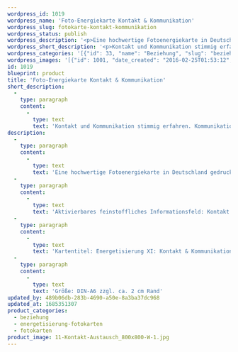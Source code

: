 ```yaml
---
wordpress_id: 1019
wordpress_name: 'Foto-Energiekarte Kontakt & Kommunikation'
wordpress_slug: fotokarte-kontakt-kommunikation
wordpress_status: publish
wordpress_description: '<p>Eine hochwertige Fotoenergiekarte in Deutschland gedruckt und in Handarbeit laminiert. Sie ist in Postkartengröße (DIN-A6) oder kleiner gut zu transportieren und kann auch auf den Körper aufgelegt werden.</p><p>Aktivierbares feinstoffliches Informationsfeld: Kontakt und Kommunikation sowie dem energetischen Zugang zu den dazugehörigen universellen Wissenspools.</p><p>Kartentitel: Energetisierung XI: Kontakt &amp; Kommunikation. Reihe: Energetisierung</p><p>Größe: DIN-A6 zzgl. ca. 2 cm Rand</p><p>Andere Formate sind individuell für Sie innerhalb weniger Tage herstellbar. Bitte kontaktieren Sie uns hierfür unter <a href="mailto:info@elvedenverlag.de">info@elvedenverlag.de</a>.</p><p><a href="https://my.feenbaum.de/anwendung-energiebilder-foto-laminiert/">Anwendungshinweise      </a><a href="https://my.feenbaum.de/produktinformationen-fotokarten/">Produktinformationen</a></p>'
wordpress_short_description: '<p>Kontakt und Kommunikation stimmig erfahren. Kommunikationsfähigkeit stärken<br /><em>Hinweis: Das Wasserzeichen „Elveden Verlag Energiebild“ wird nicht mit gedruckt</em></p>'
wordpress_categories: '[{"id": 33, "name": "Beziehung", "slug": "beziehung"}, {"id": 26, "name": "Energetisierung", "slug": "energetisierung-fotokarten"}, {"id": 23, "name": "Fotokarten", "slug": "fotokarten"}]'
wordpress_images: '[{"id": 1001, "date_created": "2016-02-25T01:53:12", "date_created_gmt": "2016-02-24T23:53:12", "date_modified": "2016-02-25T01:53:12", "date_modified_gmt": "2016-02-24T23:53:12", "src": "https://my.feenbaum.de/wp-content/uploads/2016/02/11-Kontakt-Austausch_800x800-W-1.jpg", "name": "11-Kontakt-Austausch_800x800-W", "alt": ""}]'
id: 1019
blueprint: product
title: 'Foto-Energiekarte Kontakt & Kommunikation'
short_description:
  -
    type: paragraph
    content:
      -
        type: text
        text: 'Kontakt und Kommunikation stimmig erfahren. Kommunikationsfähigkeit stärken'
description:
  -
    type: paragraph
    content:
      -
        type: text
        text: 'Eine hochwertige Fotoenergiekarte in Deutschland gedruckt und in Handarbeit laminiert. Sie ist in Postkartengröße (DIN-A6) oder kleiner gut zu transportieren und kann auch auf den Körper aufgelegt werden.'
  -
    type: paragraph
    content:
      -
        type: text
        text: 'Aktivierbares feinstoffliches Informationsfeld: Kontakt und Kommunikation sowie dem energetischen Zugang zu den dazugehörigen universellen Wissenspools.'
  -
    type: paragraph
    content:
      -
        type: text
        text: 'Kartentitel: Energetisierung XI: Kontakt & Kommunikation. Reihe: Energetisierung'
  -
    type: paragraph
    content:
      -
        type: text
        text: 'Größe: DIN-A6 zzgl. ca. 2 cm Rand'
updated_by: 489b06db-283b-4690-a50e-8a3ba37dc968
updated_at: 1685351307
product_categories:
  - beziehung
  - energetisierung-fotokarten
  - fotokarten
product_image: 11-Kontakt-Austausch_800x800-W-1.jpg
---
```

